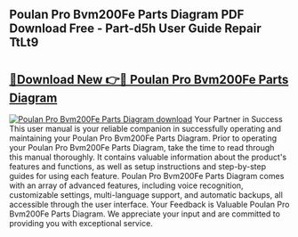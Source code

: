## Poulan Pro Bvm200Fe Parts Diagram PDF Download Free - Part-d5h User Guide Repair TtLt9

# <h2><a href="http://dfrtpx.blite.top/?on=Poulan+Pro+Bvm200Fe+Parts+Diagram">🔗Download New 👉🔴 Poulan Pro Bvm200Fe Parts Diagram</a></h2>

[![Poulan Pro Bvm200Fe Parts Diagram download](https://i.imgur.com/lujVjoI.png)](http://dfrtpx.blite.top/?on=Poulan+Pro+Bvm200Fe+Parts+Diagram)
Your Partner in Success This user manual is your reliable companion in successfully operating and maintaining your Poulan Pro Bvm200Fe Parts Diagram. Prior to operating your Poulan Pro Bvm200Fe Parts Diagram, take the time to read through this manual thoroughly. It contains valuable information about the product's features and functions, as well as setup instructions and step-by-step guides for using each feature. Poulan Pro Bvm200Fe Parts Diagram comes with an array of advanced features, including voice recognition, customizable settings, multi-language support, and automatic backups, all accessible through the user interface. Your Feedback is Valuable Poulan Pro Bvm200Fe Parts Diagram. We appreciate your input and are committed to providing you with exceptional service.
